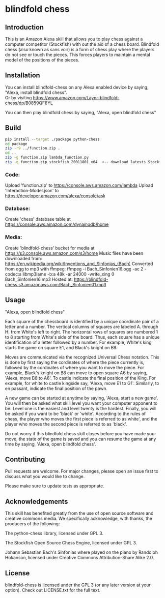 # blindfold chess

## Introduction
This is an Amazon Alexa skill that allows you to play chess against a computer competitor (Stockfish) with out the aid of a chess board. Blindfold chess (also known as sans voir) is a form of chess play where the players do not see or touch the pieces. This forces players to maintain a mental model of the positions of the pieces.

## Installation
You can install blindfold-chess on any Alexa enabled device by saying, "Alexa, install blindfold chess".  
Or by visiting https://www.amazon.com/Laynr-blindfold-chess/dp/B0859QF8YL 

You can then play blindfold chess by saying, "Alexa, open blindfold chess"

## Build

```bash
pip install --target ./package python-chess
cd package
zip -r9 ../function.zip .
cd ..
zip -g function.zip lambda_function.py
zip -g function.zip stockfish_20011801_x64  <-- download latests Stockfish for Linux at https://stockfishchess.org/download/ 
```
### Code:
Upload 'function.zip' to https://console.aws.amazon.com/lambda
Upload 'Interaction-Model.json' to https://developer.amazon.com/alexa/console/ask

### Database:
Create 'chess' database table at https://console.aws.amazon.com/dynamodb/home

### Media:
Create 'blindfold-chess' bucket for media at https://s3.console.aws.amazon.com/s3/home
Music files have been downloaded from: https://en.wikipedia.org/wiki/Inventions_and_Sinfonias_(Bach)
Converted from ogg to mp3 with ffmpeg: ffmpeg -i Bach_Sinfonien16.ogg -ac 2 -codec:a libmp3lame -b:a 48k -ar 24000 -write_xing 0 Bach_Sinfonien16.mp3
Hosted at: https://blindfold-chess.s3.amazonaws.com/Bach_Sinfonien01.mp3

## Usage
"Alexa, open blindfold chess"

Each square of the chessboard is identified by a unique coordinate pair of a letter and a number. The vertical columns of squares are labeled A. through H. from White's left to right. The horizontal rows of squares are numbered 1 to 8 starting from White's side of the board. Thus, each square has a unique identification of a letter followed by a number. For example, White's king starts the game on square E1, and Black's knight on B8.

Moves are communicated via the recognized Universal Chess notation. This is done by first saying the cordinates of where the piece currently is, followed by the cordinates of where you want to move the piece. For example, Black's knight on B8 can move to open square A6 by saying, 'Alexa, move B8 to A6'. To castle indicate the final position of the King. For example, for white to castle kingside say, 'Alexa, move E1 to G1'. Similarly, to en passant, indicate the final position of the pawn.

A new game can be started at anytime by saying, 'Alexa, start a new game'. You will then be asked what skill level you want your computer apponent to be. Level one is the easiest and level twenty is the hardest. Finally, you will be asked if you want to be 'black' or 'white'. According to the rules of chess, the player who moves the first piece is referred to as white', and the player who moves the second piece is referred to as 'black'.

Do not worry if this blindfold chess skill closes before you have made your move, the state of the game is saved and you can resume the game at any time by saying, 'Alexa, open blindfold chess'.

## Contributing
Pull requests are welcome. For major changes, please open an issue first to discuss what you would like to change.

Please make sure to update tests as appropriate.

## Acknowledgements
This skill has benefited greatly from the use of open source software and creative commons media. We specifically acknowledge, with thanks, the producers of the following:

The python-chess library, licensed under GPL 3. 

The Stockfish Open Source Chess Engine, licensed under GPL 3. 

Johann Sebastian Bach's Sinfonias where played on the piano by Randolph Hokanson, licensed under Creative Commons Attribution-Share Alike 2.0.

## License
blindfold-chess is licensed under the GPL 3 (or any later version at your option). Check out LICENSE.txt for the full text.